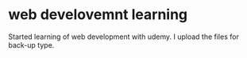 # web develovemnt learning
Started learning of web development with udemy.
I upload the files for back-up type.
